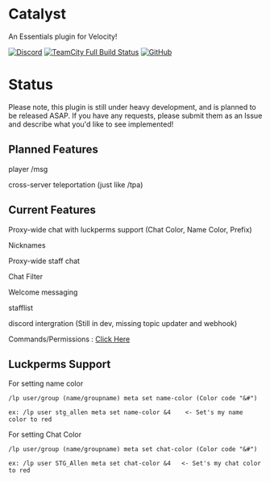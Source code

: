 # Catalyst
An Essentials plugin for Velocity!

[![Discord](https://img.shields.io/discord/675484700357296138)](https://discord.gg/6gR2YH3) [![TeamCity Full Build Status](https://img.shields.io/teamcity/build/e/Catalyst_Build?server=http%3A%2F%2Fci.anvilpowered.org)](http://ci.anvilpowered.org/viewType.html?buildTypeId=Catalyst_Build&guest=1) [![GitHub](https://img.shields.io/github/license/AnvilPowered/Catalyst)](https://www.gnu.org/licenses/lgpl-3.0.html)

# Status
Please note, this plugin is still under heavy development, and is planned to be released ASAP.
If you have any requests, please submit them as an Issue and describe what you'd like to see implemented!

## Planned Features
player /msg

cross-server teleportation (just like /tpa)

## Current Features
Proxy-wide chat with luckperms support (Chat Color, Name Color, Prefix)

Nicknames

Proxy-wide staff chat

Chat Filter

Welcome messaging

stafflist

discord intergration (Still in dev, missing topic updater and webhook)

Commands/Permissions : [Click Here](https://github.com/AnvilPowered/Catalyst/wiki/Commands)

Luckperms Support
-
For setting name color
    
    /lp user/group (name/groupname) meta set name-color (Color code "&#")
    
    ex: /lp user stg_allen meta set name-color &4    <- Set's my name color to red

For setting Chat Color

    /lp user/group (name/groupname) meta set chat-color (Color code "&#")
    
    ex: /lp user STG_Allen meta set chat-color &4   <- Set's my chat color to red
